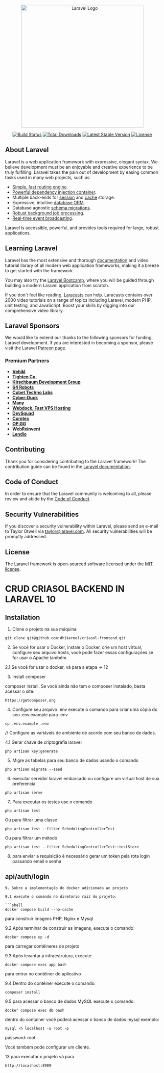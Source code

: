 <p align="center"><a href="https://laravel.com" target="_blank"><img src="https://raw.githubusercontent.com/laravel/art/master/logo-lockup/5%20SVG/2%20CMYK/1%20Full%20Color/laravel-logolockup-cmyk-red.svg" width="400" alt="Laravel Logo"></a></p>

<p align="center">
<a href="https://github.com/laravel/framework/actions"><img src="https://github.com/laravel/framework/workflows/tests/badge.svg" alt="Build Status"></a>
<a href="https://packagist.org/packages/laravel/framework"><img src="https://img.shields.io/packagist/dt/laravel/framework" alt="Total Downloads"></a>
<a href="https://packagist.org/packages/laravel/framework"><img src="https://img.shields.io/packagist/v/laravel/framework" alt="Latest Stable Version"></a>
<a href="https://packagist.org/packages/laravel/framework"><img src="https://img.shields.io/packagist/l/laravel/framework" alt="License"></a>
</p>

## About Laravel

Laravel is a web application framework with expressive, elegant syntax. We believe development must be an enjoyable and creative experience to be truly fulfilling. Laravel takes the pain out of development by easing common tasks used in many web projects, such as:

- [Simple, fast routing engine](https://laravel.com/docs/routing).
- [Powerful dependency injection container](https://laravel.com/docs/container).
- Multiple back-ends for [session](https://laravel.com/docs/session) and [cache](https://laravel.com/docs/cache) storage.
- Expressive, intuitive [database ORM](https://laravel.com/docs/eloquent).
- Database agnostic [schema migrations](https://laravel.com/docs/migrations).
- [Robust background job processing](https://laravel.com/docs/queues).
- [Real-time event broadcasting](https://laravel.com/docs/broadcasting).

Laravel is accessible, powerful, and provides tools required for large, robust applications.

## Learning Laravel

Laravel has the most extensive and thorough [documentation](https://laravel.com/docs) and video tutorial library of all modern web application frameworks, making it a breeze to get started with the framework.

You may also try the [Laravel Bootcamp](https://bootcamp.laravel.com), where you will be guided through building a modern Laravel application from scratch.

If you don't feel like reading, [Laracasts](https://laracasts.com) can help. Laracasts contains over 2000 video tutorials on a range of topics including Laravel, modern PHP, unit testing, and JavaScript. Boost your skills by digging into our comprehensive video library.

## Laravel Sponsors

We would like to extend our thanks to the following sponsors for funding Laravel development. If you are interested in becoming a sponsor, please visit the Laravel [Patreon page](https://patreon.com/taylorotwell).

### Premium Partners

- **[Vehikl](https://vehikl.com/)**
- **[Tighten Co.](https://tighten.co)**
- **[Kirschbaum Development Group](https://kirschbaumdevelopment.com)**
- **[64 Robots](https://64robots.com)**
- **[Cubet Techno Labs](https://cubettech.com)**
- **[Cyber-Duck](https://cyber-duck.co.uk)**
- **[Many](https://www.many.co.uk)**
- **[Webdock, Fast VPS Hosting](https://www.webdock.io/en)**
- **[DevSquad](https://devsquad.com)**
- **[Curotec](https://www.curotec.com/services/technologies/laravel/)**
- **[OP.GG](https://op.gg)**
- **[WebReinvent](https://webreinvent.com/?utm_source=laravel&utm_medium=github&utm_campaign=patreon-sponsors)**
- **[Lendio](https://lendio.com)**

## Contributing

Thank you for considering contributing to the Laravel framework! The contribution guide can be found in the [Laravel documentation](https://laravel.com/docs/contributions).

## Code of Conduct

In order to ensure that the Laravel community is welcoming to all, please review and abide by the [Code of Conduct](https://laravel.com/docs/contributions#code-of-conduct).

## Security Vulnerabilities

If you discover a security vulnerability within Laravel, please send an e-mail to Taylor Otwell via [taylor@laravel.com](mailto:taylor@laravel.com). All security vulnerabilities will be promptly addressed.

## License

The Laravel framework is open-sourced software licensed under the [MIT license](https://opensource.org/licenses/MIT).


# CRUD CRIASOL BACKEND IN LARAVEL 10

## Installation

1.  Clone o projeto na sua máquina

```shell
git clone git@github.com:dhikernel/criasol-frontend.git
```
2. Se você for usar o Docker, instale o Docker, crie um host virtual, configure seu arquivo hosts, você pode fazer essas configurações se for usar o Apache também.

2.1 Se você for usar o docker, vá para a etapa => 12

3.  Install composer

composer install. Se você ainda não tem o composer instalado, basta acessar o site:
```shell
https://getcomposer.org
```

4.  Configure seu arquivo .env execute o comando para criar uma cópia do seu .env.example para .env
```shell
cp .env.example .env
```
// Configure as variáveis ​​de ambiente de acordo com seu banco de dados.

4.1 Gerar chave de criptografia laravel
```shell
php artisan key:generate
```

5. Migre as tabelas para seu banco de dados usando o comando

```shell
php artisan migrate --seed
```

6. executar servidor laravel embarcado ou configure um virtual host de sua preferencia

```shell
php artisan serve
```
7. Para executar os testes use o comando

```shell
php artisan test
```

Ou para filtrar uma classe

```shell
php artisan test --filter SchedulingControllerTest
```
Ou para filtrar um método

```shell
php artisan test --filter SchedulingControllerTest::testStore
```

8. para enviar a requisição é necessário gerar um token pela rota login passando email e senha

## api/auth/login
```
9. Sobre a implementação do docker adicionada ao projeto

9.1 execute o comando no diretório raiz do projeto:

```shell
docker compose build --no-cache
```
para construir imagens PHP, Nginx e Mysql

9.2 Após terminar de construir as imagens, execute o comando:

```shell
docker compose up -d
```
para carregar contêineres de projeto

9.3 Após levantar a infraestrutura, execute:

```shell
docker compose exec app bash
```
para entrar no contêiner do aplicativo

9.4 Dentro do contêiner execute o comando:

```shell
composer install
```
9.5 para acessar o banco de dados MySQL execute o comando:

```shell
docker compose exec db bash
```

dentro do container você poderá acessar o banco de dados mysql exemplo:
```shell
mysql -h localhost -u root -p
```
password: root

Você também pode configurar um cliente.

13 para executar o projeto vá para

```shell
http://localhost:8989
```
